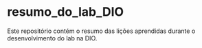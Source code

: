 # resumo_do_lab_DIO
Este repositório contém o resumo das lições aprendidas durante o desenvolvimento do lab na DIO.
